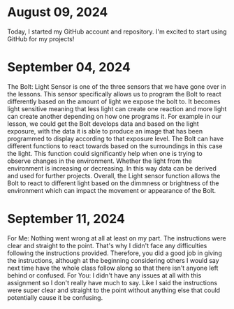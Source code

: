 # August 09, 2024
Today, I started my GitHub account and repository. I'm excited to start using GitHub for my projects!

# September 04, 2024
The Bolt: Light Sensor is one of the three sensors that we have gone over in the lessons. This sensor specifically allows us to program the Bolt to react differently based on the amount of light we expose the bolt to. It becomes light sensitive meaning that less light can create one reaction and more light can create another depending on how one programs it. For example in our lesson, we could get the Bolt develops data and based on the light exposure, with the data it is able to produce an image that has been programmed to display according to that exposure level. The Bolt can have different functions to react towards based on the surroundings in this case the light. This function could significantly help when one is trying to observe changes in the environment. Whether the light from the environment is increasing or decreasing. In this way data can be derived and used for further projects. Overall, the Light sensor function allows the Bolt to react to different light based on the dimmness or brightness of the environment which can impact the movement or appearance of the Bolt. 

# September 11, 2024
For Me: Nothing went wrong at all at least on my part. The instructions were clear and straight to the point. That's why I didn't face any difficulties following the instructions provided. Therefore, you did a good job in giving the instructions, although at the beginning considering others I would say next time have the whole class follow along so that there isn't anyone left behind or confused.
For You: I didn't have any issues at all with this assignment so I don't really have much to say. Like I said the instructions were super clear and straight to the point without anything else that could potentially cause it be confusing.
